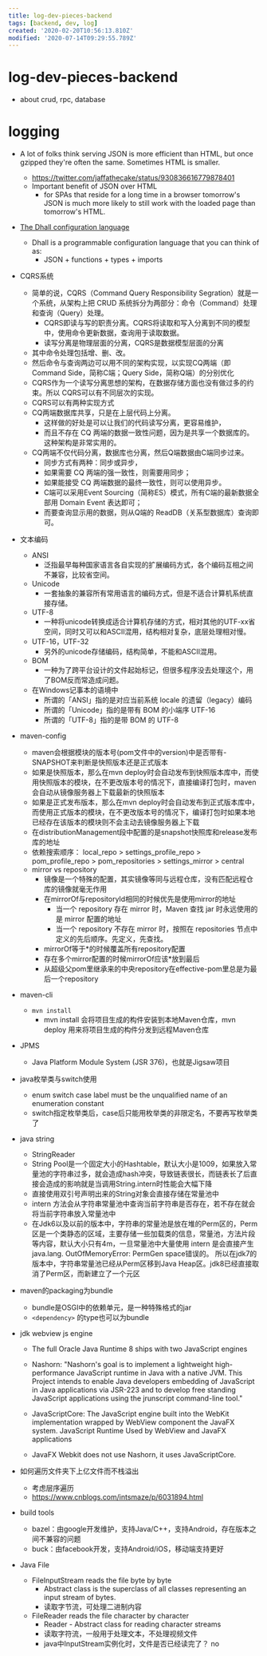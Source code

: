 ```yaml
---
title: log-dev-pieces-backend
tags: [backend, dev, log]
created: '2020-02-20T10:56:13.810Z'
modified: '2020-07-14T09:29:55.789Z'
---
```


# log-dev-pieces-backend

- about crud, rpc, database

# logging

 

- A lot of folks think serving JSON is more efficient than HTML, but once gzipped they're often the same. Sometimes HTML is smaller.
  - https://twitter.com/jaffathecake/status/930836616779878401
  - Important benefit of JSON over HTML
    - for SPAs that reside for a long time in a browser tomorrow's JSON is much more likely to still work with the loaded page than tomorrow's HTML.

- [The Dhall configuration language](https://dhall-lang.org/)
  - Dhall is a programmable configuration language that you can think of as: 
    - JSON + functions + types + imports

- CQRS系统
  - 简单的说，CQRS（Command Query Responsibility Segration）就是一个系统，从架构上把 CRUD 系统拆分为两部分：命令（Command）处理和查询（Query）处理。
    - CQRS即读与写的职责分离。CQRS将读取和写入分离到不同的模型中，使用命令更新数据，查询用于读取数据。
    - 读写分离是物理层面的分离，CQRS是数据模型层面的分离
  - 其中命令处理包括增、删、改。
  - 然后命令与查询两边可以用不同的架构实现，以实现CQ两端（即Command Side，简称C端；Query Side，简称Q端）的分别优化
  - CQRS作为一个读写分离思想的架构，在数据存储方面也没有做过多的约束。所以 CQRS可以有不同层次的实现。
  - CQRS可以有两种实现方式
  - CQ两端数据库共享，只是在上层代码上分离。
    - 这样做的好处是可以让我们的代码读写分离，更容易维护，
    - 而且不存在 CQ 两端的数据一致性问题，因为是共享一个数据库的。这种架构是非常实用的。
  - CQ两端不仅代码分离，数据库也分离，然后Q端数据由C端同步过来。
    - 同步方式有两种：同步或异步，
    - 如果需要 CQ 两端的强一致性，则需要用同步；
    - 如果能接受 CQ 两端数据的最终一致性，则可以使用异步。
    - C端可以采用Event Sourcing（简称ES）模式，所有C端的最新数据全部用 Domain Event 表达即可；
    - 而要查询显示用的数据，则从Q端的 ReadDB（关系型数据库）查询即可。

- 文本编码
  - ANSI
    - 泛指最早每种国家语言各自实现的扩展编码方式，各个编码互相之间不兼容，比较省空间。
  - Unicode
    - 一套抽象的兼容所有常用语言的编码方式，但是不适合计算机系统直接存储。
  - UTF-8
    - 一种将unicode转换成适合计算机存储的方式，相对其他的UTF-xx省空间，同时又可以和ASCII混用，结构相对复杂，底层处理相对慢。
  - UTF-16，UTF-32
    - 另外的unicode存储编码，结构简单，不能和ASCII混用。
  - BOM
    - 一种为了跨平台设计的文件起始标记，但很多程序没去处理这个，用了BOM反而常造成问题。
  - 在Windows记事本的语境中
    - 所谓的「ANSI」指的是对应当前系统 locale 的遗留（legacy）编码
    - 所谓的「Unicode」指的是带有 BOM 的小端序 UTF-16
    - 所谓的「UTF-8」指的是带 BOM 的 UTF-8

- maven-config
  -  maven会根据模块的版本号(pom文件中的version)中是否带有-SNAPSHOT来判断是快照版本还是正式版本
    - 如果是快照版本，那么在mvn deploy时会自动发布到快照版本库中，而使用快照版本的模块，在不更改版本号的情况下，直接编译打包时，maven会自动从镜像服务器上下载最新的快照版本
    - 如果是正式发布版本，那么在mvn deploy时会自动发布到正式版本库中，而使用正式版本的模块，在不更改版本号的情况下，编译打包时如果本地已经存在该版本的模块则不会主动去镜像服务器上下载
  -  在distributionManagement段中配置的是snapshot快照库和release发布库的地址
  - 依赖搜索顺序： local_repo > settings_profile_repo > pom_profile_repo > pom_repositories > settings_mirror > central
  - mirror vs repository
    - 镜像是一个特殊的配置，其实镜像等同与远程仓库，没有匹配远程仓库的镜像就毫无作用 
    - 在mirrorOf与repositoryId相同的时候优先是使用mirror的地址
      - 当一个 repository 存在 mirror 时，Maven 查找 jar 时永远使用的是 mirror 配置的地址
      - 当一个 repository 不存在 mirror 时，按照在 repositories 节点中定义的先后顺序。先定义，先查找。
    - mirrorOf等于*的时候覆盖所有repository配置
    - 存在多个mirror配置的时候mirrorOf应该*放到最后
    - 从超级父pom里继承来的中央repository在effective-pom里总是为最后一个repository
- maven-cli
  - `mvn install`
    - mvn install 会将项目生成的构件安装到本地Maven仓库，mvn deploy 用来将项目生成的构件分发到远程Maven仓库
- JPMS  
  - Java Platform Module System (JSR 376)，也就是Jigsaw项目   
- java枚举类与switch使用
  - enum switch case label must be the unqualified name of an enumeration constant   
  - switch指定枚举类后，case后只能用枚举类的非限定名，不要再写枚举类了
- java string 
  - StringReader
  - String Pool是一个固定大小的Hashtable，默认大小是1009，如果放入常量池的字符串过多，就会造成hash冲突，导致链表很长，而链表长了后直接会造成的影响就是当调用String.intern时性能会大幅下降
  - 直接使用双引号声明出来的String对象会直接存储在常量池中
  - intern 方法会从字符串常量池中查询当前字符串是否存在，若不存在就会将当前字符串放入常量池中
  - 在Jdk6以及以前的版本中，字符串的常量池是放在堆的Perm区的，Perm区是一个类静态的区域，主要存储一些加载类的信息，常量池，方法片段等内容，默认大小只有4m，一旦常量池中大量使用 intern 是会直接产生java.lang. OutOfMemoryError: PermGen space错误的。 所以在jdk7的版本中，字符串常量池已经从Perm区移到Java Heap区。jdk8已经直接取消了Perm区，而新建立了一个元区
- maven的packaging为bundle
  - bundle是OSGI中的依赖单元，是一种特殊格式的jar
  - `<dependency>` 的type也可以为bundle
- jdk webview js engine
  - The full Oracle Java Runtime 8 ships with two JavaScript engines
  - Nashorn: "Nashorn's goal is to implement a lightweight high-performance JavaScript runtime in Java with a native JVM. This Project intends to enable Java developers embedding of JavaScript in Java applications via JSR-223 and to develop free standing JavaScript applications using the jrunscript command-line tool."
  - JavaScriptCore: The JavaScript engine built into the WebKit implementation wrapped by WebView component the JavaFX system. JavaScript Runtime Used by WebView and JavaFX applications

  - JavaFX Webkit does not use Nashorn, it uses JavaScriptCore.
- 如何遍历文件夹下上亿文件而不栈溢出   
  - 考虑层序遍历   
  - https://www.cnblogs.com/intsmaze/p/6031894.html
- build tools
  - bazel：由google开发维护，支持Java/C++，支持Android，存在版本之间不兼容的问题
  - buck：由facebook开发，支持Android/iOS，移动端支持更好
- Java File
  - FileInputStream reads the file byte by byte
    - Abstract class is the superclass of all classes representing an input stream of bytes.
    - 读取字节流，可处理二进制内容
  - FileReader reads the file character by character
    - Reader - Abstract class for reading character streams 
    - 读取字符流，一般用于处理文本，不处理视频文件
    - java中InputStream实例化时，文件是否已经读完了？ no
